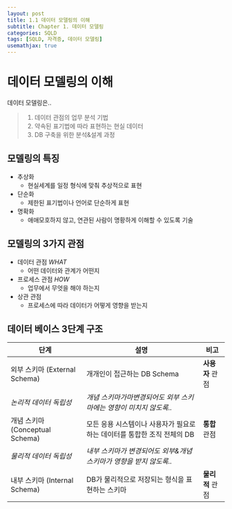 ```yaml
---
layout: post
title: 1.1 데이터 모델링의 이해
subtitle: Chapter 1. 데이터 모델링
categories: SQLD
tags: [SQLD, 자격증, 데이터 모델링]
usemathjax: true
---
```

# 데이터 모델링의 이해
데이터 모델링은..  
> 1. 데이터 관점의 업무 분석 기법
> 2. 약속된 표기법에 따라 표현하는 현실 데이터
> 3. DB 구축을 위한 분석&설계 과정 


## 모델링의 특징
- 추상화
    - 현실세계를 일정 형식에 맞춰 추상적으로 표현
- 단순화
    - 제한된 표기법이나 언어로 단순하게 표현
- 명확화
    - 애애모호하지 않고, 연관된 사람이 명황하게 이해할 수 있도록 기술


## 모델링의 3가지 관점
- 데이터 관점 *WHAT*
    - 어떤 데이터와 관계가 어떤지
- 프로세스 관점 *HOW*
    - 업무에서 무엇을 해야 하는지
- 상관 관점 
    - 프로세스에 따라 데이터가 어떻게 영향을 받는지

## 

## 데이터 베이스 3단계 구조
|**단계**|**설명**|**비고**|
|---|---|---|
|외부 스키마 (External Schema)|개개인이 접근하는 DB Schema|**사용자** 관점|
| *논리적 데이터 독립성*  | *개념 스키마가마변경되어도 외부 스키마에는 영향이 미치지 않도록..*||
|개념 스키마 (Conceptual Schema)|모든 응용 시스템이나 사용자가 필요로 하는 데이터를 통합한 조직 전체의 DB| **통합** 관점|
|*물리적 데이터 독립성*| *내부 스키마가 변경되어도 외부&개념 스키마가 영향을 받지 않도록..*||
|내부 스키마 (Internal Schema)|DB가 물리적으로 저장되는 형식을 표현하는 스키마|**물리적** 관점|

